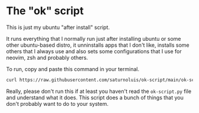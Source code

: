 # The "ok" script
 
This is just my ubuntu "after install" script.
 
It runs everything that I normally run just after installing ubuntu or some
other ubuntu-based distro, it unninstalls apps that I don't like, installs some 
others that I always use and also sets some configurations that I use for
neovim, zsh and probably others.
 
To run, copy and paste this command in your terminal.
 
```bash
curl https://raw.githubusercontent.com/saturnoluis/ok-script/main/ok-script.py >> ok-run.py && python3 ok-run.py
```
 
Really, please don't run this if at least you haven't read the `ok-script.py`
file and understand what it does. This script does a bunch of things that you
don't probably want to do to your system.
